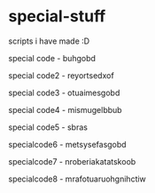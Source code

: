 # special-stuff
scripts i have made :D

special code - buhgobd

special code2 - reyortsedxof

special code3 - otuaimesgobd

special code4 - mismugelbbub

special code5 - sbras

specialcode6 - metsysefasgobd

specialcode7 - nroberiakatatskoob

specialcode8 - mrafotuaruohgnihctiw
